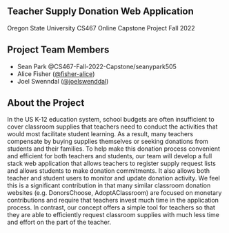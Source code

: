 ## Teacher Supply Donation Web Application
Oregon State University
CS467 Online Capstone Project
Fall 2022

## Project Team Members
- Sean Park @CS467-Fall-2022-Capstone/seanypark505
- Alice Fisher ([@fisher-alice](https://github.com/fisher-alice)) 
- Joel Swenndal ([@joelswenddal](https://github.com/joelswenddal))

## About the Project
In the US K-12 education system, school budgets are often insufficient to cover classroom supplies that teachers need to conduct the activities that would most facilitate student learning. As a result, many teachers compensate by buying supplies themselves or seeking donations from students and their families. To help make this donation process convenient and efficient for both teachers and students, our team will develop a full stack web application that allows teachers to register supply request lists and allows students to make donation commitments. It also allows both teacher and student users to monitor and update donation activity. We feel this is a significant contribution in that many similar classroom donation websites (e.g. DonorsChoose, AdoptAClassroom) are focused on monetary contributions and require that teachers invest much time in the application process. In contrast, our concept offers a simple tool for teachers so that they are able to efficiently request classroom supplies with much less time and effort on the part of the teacher. 
